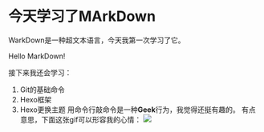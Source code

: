 # 今天学习了MArkDown
WarkDown是一种超文本语言，今天我第一次学习了它。

Hello MarkDown!

接下来我还会学习：
1. Git的基础命令
2. Hexo框架
3. Hexo更换主题
用命令行敲命令是一种**Geek**行为，我觉得还挺有趣的。
有点意思，下面这张gif可以形容我的心情：
![](https://github.com/timeblade/StuManSystem)
